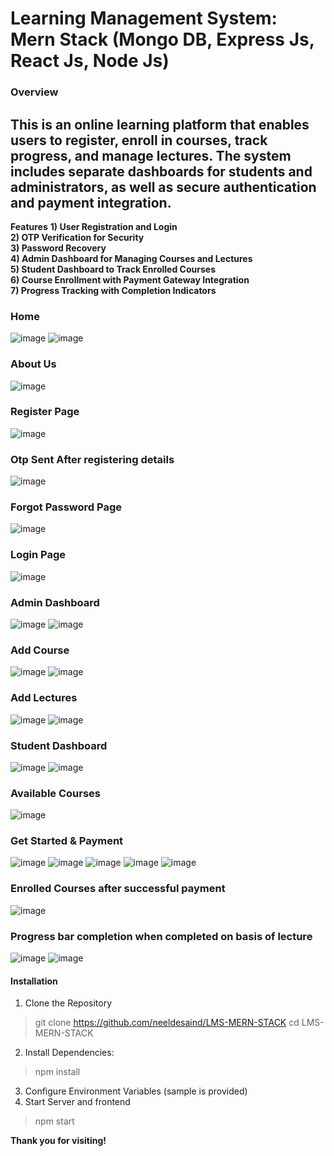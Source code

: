 # Learning Management System: Mern Stack (Mongo DB, Express Js, React Js, Node Js)
### Overview

## This is an online learning platform that enables users to register, enroll in courses, track progress, and manage lectures. The system includes separate dashboards for students and administrators, as well as secure authentication and payment integration.

**Features**
**1) User Registration and Login** <br>
**2) OTP Verification for Security** <br>
**3) Password Recovery** <br>
**4) Admin Dashboard for Managing Courses and Lectures** <br>
**5) Student Dashboard to Track Enrolled Courses** <br>
**6) Course Enrollment with Payment Gateway Integration** <br>
**7) Progress Tracking with Completion Indicators** <br>

### Home
![image](https://github.com/user-attachments/assets/b28e0d2e-5e7d-44a8-b285-512cbf7a0832)
![image](https://github.com/user-attachments/assets/449650cb-cd69-45d1-ac7a-f7b5be40eb4b)


### About Us
![image](https://github.com/user-attachments/assets/2de729d8-3d25-4093-bec8-4a95b8151870)

### Register Page
![image](https://github.com/user-attachments/assets/25dc066e-9b31-4b08-86cf-446c771426ff)
### Otp Sent After registering details
![image](https://github.com/user-attachments/assets/ed3c1f8e-83b6-4c8d-9056-ff4a93ca75be)

### Forgot Password Page
![image](https://github.com/user-attachments/assets/eb4d3a34-aef1-4f46-9912-6b51645fcaa1)

### Login Page
![image](https://github.com/user-attachments/assets/4be56538-7e11-44f5-a90c-b7d02c017a98)


### Admin Dashboard
![image](https://github.com/user-attachments/assets/d9991be2-2ce5-49de-9adf-3c0e1e0718a0)
![image](https://github.com/user-attachments/assets/11c4e96f-15d7-4ce6-b159-762fc8ee8dc2)

### Add Course
![image](https://github.com/user-attachments/assets/286dfca7-1c79-45e7-ad8f-84eb88fd8562)
![image](https://github.com/user-attachments/assets/62fd0ae5-6517-44af-8242-7af5bdcfa750)

### Add Lectures
![image](https://github.com/user-attachments/assets/bb5fc384-9b7a-44ea-8d8b-f6989a2fcbd9)
![image](https://github.com/user-attachments/assets/b08f5be5-7fd5-49bd-a2dd-9a0b687ab56e)

### Student Dashboard
![image](https://github.com/user-attachments/assets/edd57c3f-7a2d-4750-887e-4419fc82faac)
![image](https://github.com/user-attachments/assets/8fd67184-91a6-4823-b3b1-ac31abb6d35d)

### Available Courses
![image](https://github.com/user-attachments/assets/b6dfab66-fd66-42fa-9470-7ee7aaa30ad2)

### Get Started & Payment
![image](https://github.com/user-attachments/assets/8fcee9bc-d48c-40c2-8d3b-7f6b1debccb3)
![image](https://github.com/user-attachments/assets/b8ebffdb-67e4-4350-a69e-aa231cd51db3)
![image](https://github.com/user-attachments/assets/eedc6fbd-141c-4478-88e6-457c4ad2a4dd)
![image](https://github.com/user-attachments/assets/c07de0db-0228-40cd-99ae-3b3dd3f838ae)
![image](https://github.com/user-attachments/assets/a685705f-112a-4ebd-88db-ce7d0c2245ca)

### Enrolled Courses after successful payment
![image](https://github.com/user-attachments/assets/15ff0fb9-76da-497e-9622-03d5a9168674)

### Progress bar completion when completed on basis of lecture
![image](https://github.com/user-attachments/assets/32dd6be5-8d6f-47f8-81af-e4b2fa7f94d7)
![image](https://github.com/user-attachments/assets/a193fbda-7f10-4a40-b20d-80dfe4a7e645)

#### Installation
1) Clone the Repository
>git clone https://github.com/neeldesaind/LMS-MERN-STACK
>cd LMS-MERN-STACK

2) Install Dependencies:
>npm install

3) Configure Environment Variables (sample is provided)
4) Start Server and frontend
>npm start

**Thank you for visiting!**

